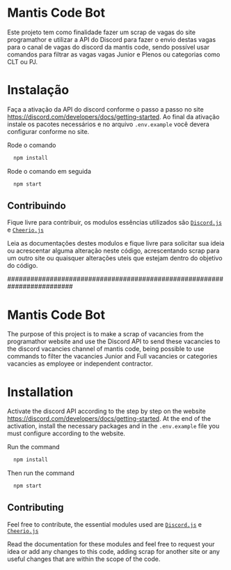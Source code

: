 
# Mantis Code Bot

Este projeto tem como finalidade fazer um scrap de vagas do site programathor e utilizar a API do Discord para fazer o envio destas vagas para o canal de vagas do discord da mantis code, sendo possível usar comandos para filtrar as  vagas vagas Junior  e Plenos  ou categorias  como CLT ou PJ.

# Instalação

Faça a  ativação da API do  discord  conforme o passo a  passo no  site https://discord.com/developers/docs/getting-started.
Ao final da ativação instale os pacotes necessários e no arquivo `.env.example` você  devera configurar conforme no site.

Rode o comando

```bash
  npm install
```
Rode o comando em seguida

```bash
  npm start
```




## Contribuindo

Fique livre para contribuir, os modulos essências utilizados são <a href='https://discord.js.org/#/'>`Discord.js`</a> e <a href='https://cheerio.js.org/'>`Cheerio.js`</a>

Leia as documentações destes modulos  e fique livre para solicitar  sua  ideia ou acrescentar  alguma alteração neste código, acrescentando scrap para um outro site ou quaisquer alterações  uteis  que estejam dentro  do  objetivo do código.

#########################################################################
# Mantis Code Bot

The purpose of this project is to make a scrap of vacancies from the programathor website and use the Discord API to send these vacancies to the discord vacancies channel of mantis code, being possible to use commands to filter the vacancies Junior and Full vacancies or categories vacancies as employee or independent contractor.

# Installation

Activate the discord API according to the step by step on the website https://discord.com/developers/docs/getting-started.
At the end of the activation, install the necessary packages and in the `.env.example` file you must configure according to the website.

Run the command

```bash
  npm install
```
Then run the command

```bash
  npm start
```




## Contributing

Feel free to contribute, the essential modules used are <a href='https://discord.js.org/#/'>`Discord.js`</a> e <a href='https://cheerio.js.org/'>`Cheerio.js`</a>

Read the documentation for these modules and feel free to request your idea or add any changes to this code, adding scrap for another site or any useful changes that are within the scope of the code.
